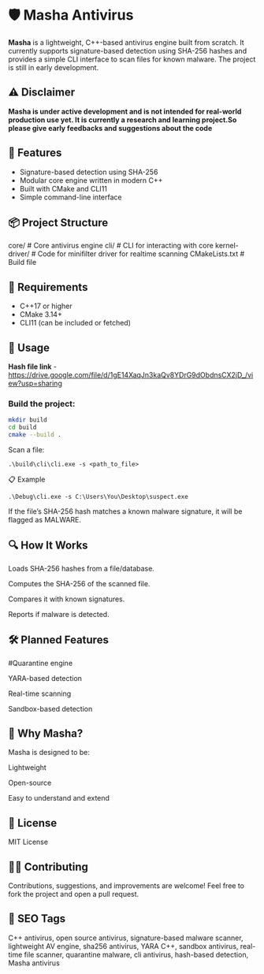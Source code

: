 # 🛡️ Masha Antivirus

**Masha** is a lightweight, C++-based antivirus engine built from scratch. It currently supports signature-based detection using SHA-256 hashes and provides a simple CLI interface to scan files for known malware. The project is still in early development.

## ⚠️ Disclaimer

**Masha is under active development and is not intended for real-world production use yet. It is currently a research and learning project.So please give early feedbacks and suggestions about the code**

## 🚀 Features

- Signature-based detection using SHA-256
- Modular core engine written in modern C++
- Built with CMake and CLI11
- Simple command-line interface

## 📦 Project Structure

core/       # Core antivirus engine 
cli/        # CLI for interacting with core
kernel-driver/ # Code for minifilter driver for realtime scanning
CMakeLists.txt # Build file

## 🔧 Requirements

- C++17 or higher
- CMake 3.14+
- CLI11 (can be included or fetched)

## 🧪 Usage
**Hash file link** - https://drive.google.com/file/d/1gE14XaqJn3kaQv8YDrG9dObdnsCX2jD_/view?usp=sharing
### Build the project:
```bash
mkdir build
cd build
cmake --build .
```
Scan a file:

`.\build\cli\cli.exe -s <path_to_file>`

📋 Example

`.\Debug\cli.exe -s C:\Users\You\Desktop\suspect.exe`

If the file’s SHA-256 hash matches a known malware signature, it will be flagged as MALWARE.

## 🔍 How It Works

Loads SHA-256 hashes from a file/database.

Computes the SHA-256 of the scanned file.

Compares it with known signatures.

Reports if malware is detected.


## 🛠️ Planned Features

#Quarantine engine

YARA-based detection

Real-time scanning

Sandbox-based detection


## 🧠 Why Masha?

Masha is designed to be:

Lightweight

Open-source

Easy to understand and extend


## 📄 License

MIT License

## 🙋‍♂️ Contributing

Contributions, suggestions, and improvements are welcome! Feel free to fork the project and open a pull request.

## 🔎 SEO Tags

C++ antivirus, open source antivirus, signature-based malware scanner, lightweight AV engine, sha256 antivirus, YARA C++, sandbox antivirus, real-time file scanner, quarantine malware, cli antivirus, hash-based detection, Masha antivirus
